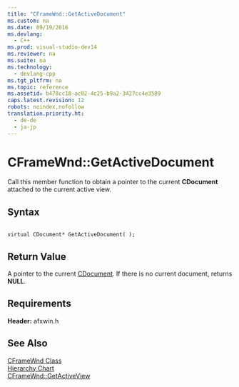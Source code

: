 ```yaml
---
title: "CFrameWnd::GetActiveDocument"
ms.custom: na
ms.date: 09/19/2016
ms.devlang: 
  - C++
ms.prod: visual-studio-dev14
ms.reviewer: na
ms.suite: na
ms.technology: 
  - devlang-cpp
ms.tgt_pltfrm: na
ms.topic: reference
ms.assetid: b478cc18-ac02-4c25-b9a2-3427cc4e3589
caps.latest.revision: 12
robots: noindex,nofollow
translation.priority.ht: 
  - de-de
  - ja-jp
---
```

# CFrameWnd::GetActiveDocument
Call this member function to obtain a pointer to the current **CDocument** attached to the current active view.  
  
## Syntax  
  
```  
  
virtual CDocument* GetActiveDocument( );  
```  
  
## Return Value  
 A pointer to the current [CDocument](../vs140/CDocument-Class.md). If there is no current document, returns **NULL**.  
  
## Requirements  
 **Header:** afxwin.h  
  
## See Also  
 [CFrameWnd Class](../vs140/CFrameWnd-Class.md)   
 [Hierarchy Chart](../vs140/Hierarchy-Chart.md)   
 [CFrameWnd::GetActiveView](../vs140/CFrameWnd--GetActiveView.md)